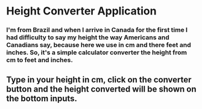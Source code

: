 # Height Converter Application

### I'm from Brazil and when I arrive in Canada for the first time I had difficulty to say my height the way Americans and Canadians say, because here we use in cm and there feet and inches. So, it's a simple calculator converter the height from cm to feet and inches.

## Type in your height in cm, click on the converter button and the height converted will be shown on the bottom inputs.